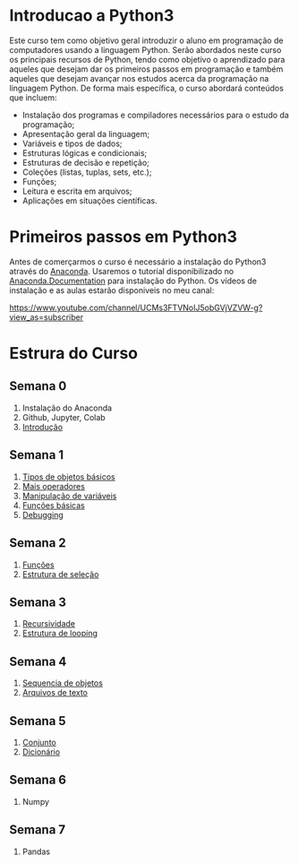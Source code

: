 # Introducao a Python3

Este curso tem como objetivo geral introduzir o aluno em programação de computadores usando a linguagem Python. Serão abordados neste curso os principais recursos de Python, tendo como objetivo o aprendizado para aqueles que desejam dar os primeiros passos em programação e também aqueles que desejam avançar nos estudos acerca da programação na linguagem Python. De forma mais específica, o curso abordará conteúdos que incluem:

- Instalação dos programas e compiladores necessários para o estudo da 
programação;
- Apresentação geral da linguagem;
- Variáveis e tipos de dados;
- Estruturas lógicas e condicionais; 
- Estruturas de decisão e repetição; 
- Coleções (listas, tuplas, sets, etc.); 
- Funções;
- Leitura e escrita em arquivos; 
- Aplicações em situações científicas.

# Primeiros passos em Python3

Antes de comerçarmos o curso é necessário a instalação do Python3 através do [Anaconda](https://www.anaconda.com/). Usaremos o tutorial disponibilizado no [Anaconda.Documentation](https://docs.anaconda.com/anaconda/) para instalação do Python. Os vídeos de instalação e as aulas estarão disponiveis no meu canal:

https://www.youtube.com/channel/UCMs3FTVNoIJ5obGVjVZVW-g?view_as=subscriber

# Estrura do Curso

## Semana 0

1. Instalação do Anaconda
2. Github, Jupyter, Colab
3. [Introdução](#Introdução)

## Semana 1

1. [Tipos de objetos básicos](#Tipos-de-objetos-básicos)
2. [Mais operadores](#Mais-operadores)
3. [Manipulação de variáveis](#Manipulação-de-variáveis)
4. [Funções básicas](#Funções-básicas)
5. [Debugging](#Debugging)

## Semana 2

1. [Funções](#Funções)
2. [Estrutura de seleção](#Estrutura-de-seleção)

## Semana 3

1. [Recursividade](#Recursividade)
2. [Estrutura de looping](#Estrutura-de-looping)

## Semana 4

1. [Sequencia de objetos](#Sequencia-de-objetos)
2. [Arquivos de texto](#Arquivos-de-texto)

## Semana 5

1. [Conjunto](#Conjunto)
2. [Dicionário](#Dicionário)

## Semana 6

1. Numpy

## Semana 7

1. Pandas
